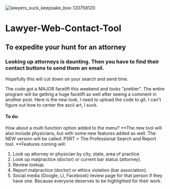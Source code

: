 ![lawyers_suck_keepsake_box-120758120](https://user-images.githubusercontent.com/43219706/172950281-a0c4bea2-546f-4df7-806b-edc783cb0112.jpg)

# Lawyer-Web-Contact-Tool
## To expedite your hunt for an attorney
### Looking up attorneys is daunting. Then you have to find their contact buttons to send them an email.
Hopefully this will cut down on your search and send time.

The code got a MAJOR facelift this weekend and looks "prettier". The entire program will be getting a huge facelift as well after seeing a comment in another post. Here is the new look, I need to upload the code to git. I can't figure out how to center the ascii art, I suck.

#### To do:
How about a multi function option added to the menu?
**The new tool will also include physicians, but with some new features added as well. The NEW version will be called: PSRT = The Professional Search and Report tool.
**Features coming will:
1. Look up attorney or physician by city, state, area of practice.
2. Look up malpractice (doctor) or current bar status (attorney).
3. Review lookup.
4. Report malpractice (doctor) or ethics violation (bar association).
5. Social media (Google, LI, Facebook) review page for that person if they have one. Because everyone deserves to be highlighted for their work.
